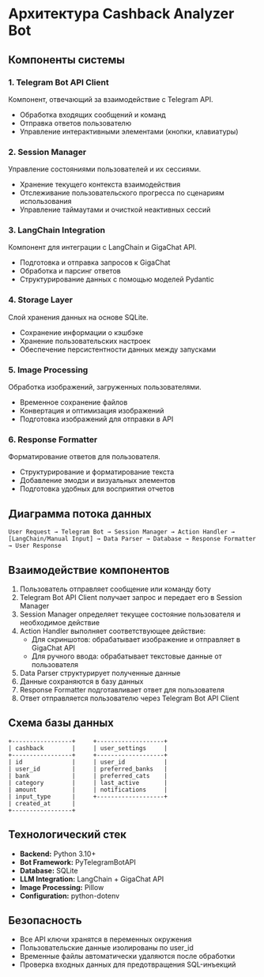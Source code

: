 # Архитектура Cashback Analyzer Bot

## Компоненты системы

### 1. Telegram Bot API Client
Компонент, отвечающий за взаимодействие с Telegram API.
- Обработка входящих сообщений и команд
- Отправка ответов пользователю
- Управление интерактивными элементами (кнопки, клавиатуры)

### 2. Session Manager
Управление состояниями пользователей и их сессиями.
- Хранение текущего контекста взаимодействия
- Отслеживание пользовательского прогресса по сценариям использования
- Управление таймаутами и очисткой неактивных сессий

### 3. LangChain Integration
Компонент для интеграции с LangChain и GigaChat API.
- Подготовка и отправка запросов к GigaChat
- Обработка и парсинг ответов
- Структурирование данных с помощью моделей Pydantic

### 4. Storage Layer
Слой хранения данных на основе SQLite.
- Сохранение информации о кэшбэке
- Хранение пользовательских настроек
- Обеспечение персистентности данных между запусками

### 5. Image Processing
Обработка изображений, загруженных пользователями.
- Временное сохранение файлов
- Конвертация и оптимизация изображений
- Подготовка изображений для отправки в API

### 6. Response Formatter
Форматирование ответов для пользователя.
- Структурирование и форматирование текста
- Добавление эмодзи и визуальных элементов
- Подготовка удобных для восприятия отчетов

## Диаграмма потока данных

```
User Request → Telegram Bot → Session Manager → Action Handler → [LangChain/Manual Input] → Data Parser → Database → Response Formatter → User Response
```

## Взаимодействие компонентов

1. Пользователь отправляет сообщение или команду боту
2. Telegram Bot API Client получает запрос и передает его в Session Manager
3. Session Manager определяет текущее состояние пользователя и необходимое действие
4. Action Handler выполняет соответствующее действие:
   - Для скриншотов: обрабатывает изображение и отправляет в GigaChat API
   - Для ручного ввода: обрабатывает текстовые данные от пользователя
5. Data Parser структурирует полученные данные
6. Данные сохраняются в базу данных
7. Response Formatter подготавливает ответ для пользователя
8. Ответ отправляется пользователю через Telegram Bot API Client

## Схема базы данных

```
+-----------------+     +-------------------+
| cashback        |     | user_settings     |
+-----------------+     +-------------------+
| id              |     | user_id           |
| user_id         |     | preferred_banks   |
| bank            |     | preferred_cats    |
| category        |     | last_active       |
| amount          |     | notifications     |
| input_type      |     +-------------------+
| created_at      |
+-----------------+
```

## Технологический стек

- **Backend:** Python 3.10+
- **Bot Framework:** PyTelegramBotAPI
- **Database:** SQLite
- **LLM Integration:** LangChain + GigaChat API
- **Image Processing:** Pillow
- **Configuration:** python-dotenv

## Безопасность

- Все API ключи хранятся в переменных окружения
- Пользовательские данные изолированы по user_id
- Временные файлы автоматически удаляются после обработки
- Проверка входных данных для предотвращения SQL-инъекций 